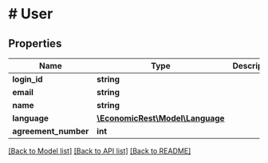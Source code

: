# # User

## Properties

Name | Type | Description | Notes
------------ | ------------- | ------------- | -------------
**login_id** | **string** |  | [optional]
**email** | **string** |  | [optional]
**name** | **string** |  | [optional]
**language** | [**\EconomicRest\Model\Language**](Language.md) |  | [optional]
**agreement_number** | **int** |  | [optional]

[[Back to Model list]](../../README.md#models) [[Back to API list]](../../README.md#endpoints) [[Back to README]](../../README.md)
